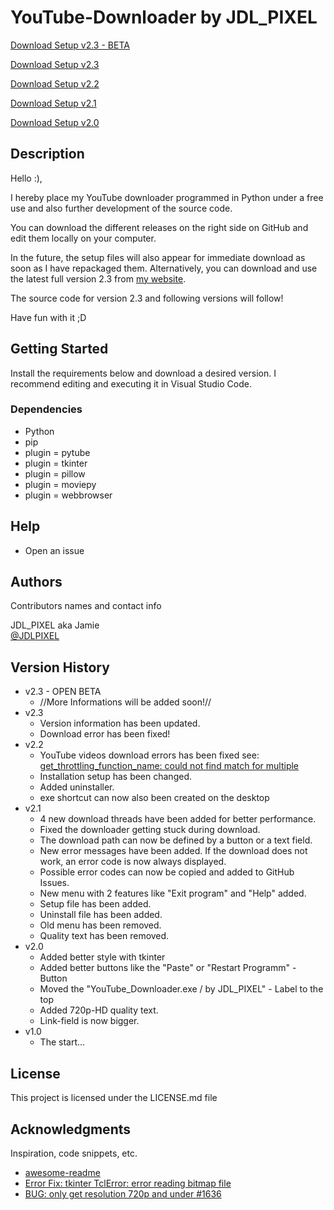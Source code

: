 # YouTube-Downloader by JDL_PIXEL

[Download Setup v2.3 - BETA](https://github.com/JDLPIXEL/YT-Downloader/releases/download/v2.3-BETA/YouTube.Downloader-Setup-BETA-v2-3.exe)

[Download Setup v2.3](https://jdlpixel.de/download/YouTube%20Downloader-Setup-v2-3.exe)

[Download Setup v2.2](https://github.com/JDLPIXEL/YT-Downloader/releases/download/v2.2/YouTube.Downloader-Setup-v2-2.exe)

[Download Setup v2.1](https://github.com/JDLPIXEL/YT-Downloader/releases/download/v2.1/YouTubeDownloader-v2-1-Setup.exe)

[Download Setup v2.0](https://github.com/JDLPIXEL/YT-Downloader/releases/download/v2.0/YouTubeDownloader.-.Setup.-.v2-0.exe)


## Description

Hello :),

I hereby place my YouTube downloader programmed in Python under a free use and also further development of the source code.

You can download the different releases on the right side on GitHub and edit them locally on your computer.

In the future, the setup files will also appear for immediate download as soon as I have repackaged them.
Alternatively, you can download and use the latest full version 2.3 from [my website](https://jdlpixel.de/download). 

The source code for version 2.3 and following versions will follow!

Have fun with it ;D

## Getting Started

Install the requirements below and download a desired version. I recommend editing and executing it in Visual Studio Code.

### Dependencies

* Python
* pip
* plugin = pytube
* plugin = tkinter
* plugin = pillow
* plugin = moviepy
* plugin = webbrowser


## Help

* Open an issue

## Authors

Contributors names and contact info

JDL_PIXEL aka Jamie  
[@JDLPIXEL](https://github.com/JDLPIXEL)

## Version History

* v2.3 - OPEN BETA
    * //More Informations will be added soon!//
* v2.3
    * Version information has been updated.
    * Download error has been fixed!
* v2.2
    * YouTube videos download errors has been fixed see: [get_throttling_function_name: could not find match for multiple](https://github.com/JDLPIXEL/YT-Downloader/issues/1)
    * Installation setup has been changed.
    * Added uninstaller.
    * exe shortcut can now also been created on the desktop
* v2.1
    * 4 new download threads have been added for better performance.
    * Fixed the downloader getting stuck during download.
    * The download path can now be defined by a button or a text field.
    * New error messages have been added. If the download does not work, an error code is now always displayed.
    * Possible error codes can now be copied and added to GitHub Issues.
    * New menu with 2 features like "Exit program" and "Help" added.
    * Setup file has been added.
    * Uninstall file has been added.
    * Old menu has been removed.
    * Quality text has been removed.
* v2.0
    * Added better style with tkinter
    * Added better buttons like the "Paste" or "Restart Programm" - Button
    * Moved the "YouTube_Downloader.exe / by JDL_PIXEL" - Label to the top
    * Added 720p-HD quality text.
    * Link-field is now bigger.
* v1.0
    * The start...

## License

This project is licensed under the LICENSE.md file

## Acknowledgments

Inspiration, code snippets, etc.
* [awesome-readme](https://github.com/matiassingers/awesome-readme)
* [Error Fix: tkinter TclError: error reading bitmap file](https://stackoverflow.com/questions/11176638/tkinter-tclerror-error-reading-bitmap-file)
* [BUG: only get resolution 720p and under #1636](https://github.com/pytube/pytube/issues/1636)

